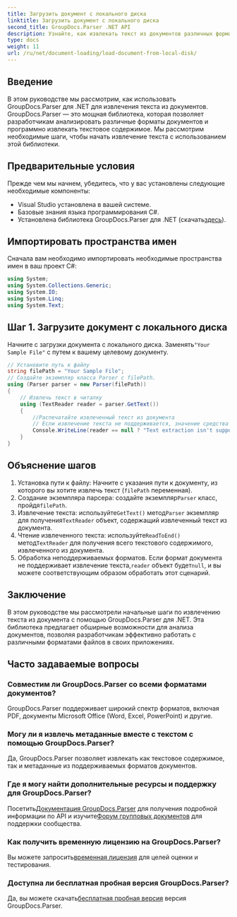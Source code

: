 ```yaml
---
title: Загрузить документ с локального диска
linktitle: Загрузить документ с локального диска
second_title: GroupDocs.Parser .NET API
description: Узнайте, как извлекать текст из документов различных форматов с помощью GroupDocs.Parser для .NET. Простое и эффективное извлечение текста с помощью C#.
type: docs
weight: 11
url: /ru/net/document-loading/load-document-from-local-disk/
---
```

## Введение
В этом руководстве мы рассмотрим, как использовать GroupDocs.Parser для .NET для извлечения текста из документов. GroupDocs.Parser — это мощная библиотека, которая позволяет разработчикам анализировать различные форматы документов и программно извлекать текстовое содержимое. Мы рассмотрим необходимые шаги, чтобы начать извлечение текста с использованием этой библиотеки.
## Предварительные условия
Прежде чем мы начнем, убедитесь, что у вас установлены следующие необходимые компоненты:
- Visual Studio установлена в вашей системе.
- Базовые знания языка программирования C#.
-  Установлена библиотека GroupDocs.Parser для .NET (скачать[здесь](https://releases.groupdocs.com/parser/net/)).

## Импортировать пространства имен
Сначала вам необходимо импортировать необходимые пространства имен в ваш проект C#:
```csharp
using System;
using System.Collections.Generic;
using System.IO;
using System.Linq;
using System.Text;
```
## Шаг 1. Загрузите документ с локального диска
 Начните с загрузки документа с локального диска. Заменять`"Your Sample File"` с путем к вашему целевому документу.
```csharp
// Установите путь к файлу
string filePath = "Your Sample File";
// Создайте экземпляр класса Parser с filePath.
using (Parser parser = new Parser(filePath))
{
    // Извлечь текст в читалку
    using (TextReader reader = parser.GetText())
    {
        //Распечатайте извлеченный текст из документа
        // Если извлечение текста не поддерживается, значение средства чтения будет нулевым.
        Console.WriteLine(reader == null ? "Text extraction isn't supported" : reader.ReadToEnd());
    }
}
```
## Объяснение шагов
1. Установка пути к файлу: Начните с указания пути к документу, из которого вы хотите извлечь текст (`filePath` переменная).
2.  Создание экземпляра парсера: создайте экземпляр`Parser` класс, пройдя`filePath`.
3.  Извлечение текста: используйте`GetText()` метод`Parser` экземпляр для получения`TextReader` объект, содержащий извлеченный текст из документа.
4.  Чтение извлеченного текста: используйте`ReadToEnd()` метод`TextReader` для получения всего текстового содержимого, извлеченного из документа.
5.  Обработка неподдерживаемых форматов. Если формат документа не поддерживает извлечение текста,`reader` объект будет`null`, и вы можете соответствующим образом обработать этот сценарий.

## Заключение
В этом руководстве мы рассмотрели начальные шаги по извлечению текста из документа с помощью GroupDocs.Parser для .NET. Эта библиотека предлагает обширные возможности для анализа документов, позволяя разработчикам эффективно работать с различными форматами файлов в своих приложениях.

## Часто задаваемые вопросы
### Совместим ли GroupDocs.Parser со всеми форматами документов?
GroupDocs.Parser поддерживает широкий спектр форматов, включая PDF, документы Microsoft Office (Word, Excel, PowerPoint) и другие.
### Могу ли я извлечь метаданные вместе с текстом с помощью GroupDocs.Parser?
Да, GroupDocs.Parser позволяет извлекать как текстовое содержимое, так и метаданные из поддерживаемых форматов документов.
### Где я могу найти дополнительные ресурсы и поддержку для GroupDocs.Parser?
 Посетить[Документация GroupDocs.Parser](https://reference.groupdocs.com/parser/net/) для получения подробной информации по API и изучите[Форум групповых документов](https://forum.groupdocs.com/c/parser/17) для поддержки сообщества.
### Как получить временную лицензию на GroupDocs.Parser?
 Вы можете запросить[временная лицензия](https://purchase.groupdocs.com/temporary-license/) для целей оценки и тестирования.
### Доступна ли бесплатная пробная версия GroupDocs.Parser?
 Да, вы можете скачать[бесплатная пробная версия](https://releases.groupdocs.com/) версия GroupDocs.Parser.